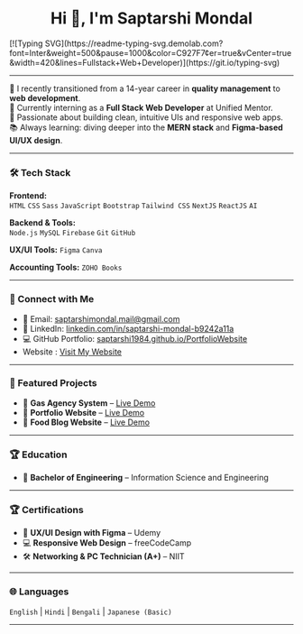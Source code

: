 <!-- GitHub README.md for Saptarshi Mondal -->

<h1 align="center">Hi 👋, I'm Saptarshi Mondal</h1>
[![Typing SVG](https://readme-typing-svg.demolab.com?font=Inter&weight=500&pause=1000&color=C927F7&center=true&vCenter=true&width=420&lines=Fullstack+Web+Developer)](https://git.io/typing-svg)


---

🌱 I recently transitioned from a 14-year career in **quality management** to **web development**.  
🚀 Currently interning as a **Full Stack Web Developer** at Unified Mentor.  
🎨 Passionate about building clean, intuitive UIs and responsive web apps.  
📚 Always learning: diving deeper into the **MERN stack** and **Figma-based UI/UX design**.

---

### 🛠️ Tech Stack

**Frontend:**  
`HTML` `CSS` `Sass` `JavaScript` `Bootstrap` `Tailwind CSS` `NextJS` `ReactJS` `AI`

**Backend & Tools:**  
`Node.js` `MySQL` `Firebase` `Git` `GitHub` 

**UX/UI Tools:**
`Figma` `Canva` 

**Accounting Tools:**
`ZOHO Books`

---

### 🔗 Connect with Me

- 📧 Email: [saptarshimondal.mail@gmail.com](mailto:saptarshimondal.mail@gmail.com)  
- 💼 LinkedIn: [linkedin.com/in/saptarshi-mondal-b9242a11a](https://www.linkedin.com/in/saptarshi-mondal-b9242a11a/)  
- 💻 GitHub Portfolio: [saptarshi1984.github.io/PortfolioWebsite](https://saptarshi1984.github.io/PortfolioWebsite/)
- Website : [Visit My Website](https://www.saptarshidevworks.com)

---

### 📌 Featured Projects

- 🔹 **Gas Agency System** – [Live Demo]( https://saptarshi1984.github.io/GasAgency/) 
- 🔹 **Portfolio Website** – [Live Demo](https://saptarshi1984.github.io/PortfolioWebsite/)  
- 🔹 **Food Blog Website** – [Live Demo](https://saptarshi1984.github.io/UM-BlogWebsite/) 

---

### 🏆 Education

- 🧩 **Bachelor of Engineering** – Information Science and Engineering

--- 

### 🏆 Certifications

- 🧩 **UX/UI Design with Figma** – Udemy  
- 💻 **Responsive Web Design** – freeCodeCamp  
- 🛠️ **Networking & PC Technician (A+)** – NIIT  

---

### 🌐 Languages

`English` | `Hindi` | `Bengali` | `Japanese (Basic)`

---


